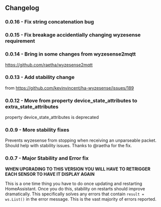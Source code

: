 ## Changelog
### 0.0.16 - Fix string concatenation bug

### 0.0.15 - Fix breakage accidentially changing wyzesense requirement

### 0.0.14 - Bring in some changes from wyzesense2mqtt
https://github.com/raetha/wyzesense2mqtt

### 0.0.13 - Add stability change
from https://github.com/kevinvincent/ha-wyzesense/issues/189

### 0.0.12 - Move from property device_state_attributes to extra_state_attributes
property device_state_attributes is deprecated

### 0.0.9 - More stability fixes
Prevents wyzesense from stopping when receiving an unparseable packet. Should help with stability issues.
Thanks to @raetha for the fix.

### 0.0.7 - Major Stability and Error fix
**WHEN UPGRADING TO THIS VERSION YOU WILL HAVE TO RETRIGGER EACH SENSOR TO HAVE IT DISPLAY AGAIN**

This is a one time thing you have to do once updating and restarting HomeAssistant. Once you do this, stability on restarts should improve dramatically. This specifically solves any errors that contain `result = ws.List()` in the error message. This is the vast majority of errors reported.
